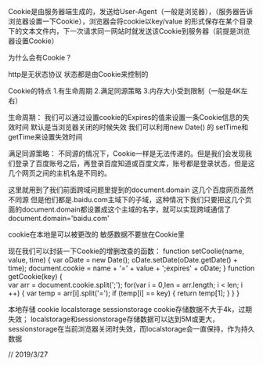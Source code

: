 Cookie是由服务器端生成的，发送给User-Agent（一般是浏览器），（服务器告诉浏览器设置一下Cookie），浏览器会将cookie以key/value 的形式保存在某个目录下的文本文件内，下一次请求同一网站时就发送该Cookie到服务器（前提是浏览器设置Cookie）

为什么会有Cookie？

http是无状态协议  状态都是由Cookie来控制的

Cookie的特点
1.有生命周期
2.满足同源策略
3.内存大小受到限制（一般是4K左右）

生命周期：
我们可以通过设置cookie的Expires的值来设置一条Cookie信息的失效时间   默认是当浏览器关闭的时候失效
我们可以利用new Date() 的 setTime和getTime来设置失效时间

满足同源策略：
不同源的情况下，Cookie一样是无法传递的。但是我们会发现我们登录了百度账号之后，再登录百度知道或百度文库，账号都是登录状态，但是这几个网页之间的主机名是不同的。

这里就用到了我们前面跨域问题里提到的document.domain
这几个百度网页虽然不同源  但是他们都是.baidu.com主域下的子域，这种情况下我们只要把这几个页面的document.domain都设置成这个主域的名字，就可以实现跨域通信了
document.domain='baidu.com'

cookie在本地是可以被更改的   敏感数据不要放在Cookie里

现在我们可以封装一下Cookie的增删改查的函数：
function setCoolie(name, value, time) {
    var oDate = new Date();
    oDate.setDate(oDate.getDate() + time);
    document.cookie = name + '=' + value + ';expires' + oDate;
}
function getCookie(key) {    
    var arr = document.cookie.split(';');
    for(var i = 0,len = arr.length; i < len; i ++) {
        var temp = arr[i].split('=');
        if (temp[i] == key) {
            return temp[1];
         }
    }
}

本地存储  cookie localstorage sessionstorage
cookie存储数据不大于4k，过期失效；
localstorage和sessionstorage存储数据可以达到5M或更大，sessionstorage在当前浏览器关闭时失效，而localstorage会一直保持，作为持久数据


// 2019/3/27